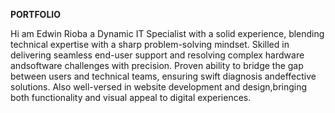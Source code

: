 **PORTFOLIO**


Hi am Edwin Rioba a Dynamic IT Specialist with a solid experience, blending technical expertise with a sharp problem-solving mindset. Skilled in delivering seamless end-user support and resolving complex hardware andsoftware challenges with precision. Proven ability to bridge the gap between users and technical teams, ensuring swift diagnosis andeffective solutions. Also well-versed in website development and design,bringing both functionality and visual appeal to digital experiences.
